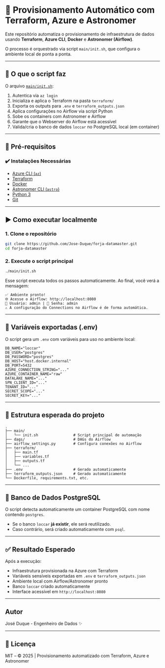 # 💠 Provisionamento Automático com Terraform, Azure e Astronomer

Este repositório automatiza o provisionamento de infraestrutura de dados usando **Terraform**, **Azure CLI**, **Docker** e **Astronomer (Airflow)**.

O processo é orquestrado via script `main/init.sh`, que configura o ambiente local de ponta a ponta.

---

## 🚀 O que o script faz

O arquivo [`main/init.sh`](main/init.sh):

1. Autentica via `az login`
2. Inicializa e aplica o Terraform na pasta `terraform/`
3. Exporta os outputs para `.env` e `terraform_outputs.json`
4. Aplica configurações no Airflow via script Python
5. Sobe os containers com Astronomer e Airflow
6. Garante que o Webserver do Airflow está acessível
7. Valida/cria o banco de dados `loccar` no PostgreSQL local (em container)

---

## 🧩 Pré-requisitos

### ✔️ Instalações Necessárias

- [Azure CLI (`az`)](https://learn.microsoft.com/en-us/cli/azure/install-azure-cli)
- [Terraform](https://developer.hashicorp.com/terraform/install)
- [Docker](https://www.docker.com/products/docker-desktop/)
- [Astronomer CLI (`astro`)](https://docs.astronomer.io/astro/cli/install-cli)
- [Python 3](https://www.python.org/downloads/)
- [Git](https://git-scm.com/)

---

## ▶️ Como executar localmente

### 1. Clone o repositório

```bash
git clone https://github.com/Jose-Duque/forja-datamaster.git
cd forja-datamaster
```

### 2. Execute o script principal

```bash
./main/init.sh
```

Esse script executa todos os passos automaticamente. Ao final, você verá a mensagem:

```
✅ Ambiente pronto!
🌐 Acesse o Airflow: http://localhost:8080
👤 Usuário: admin | 🔑 Senha: admin
⚠️ A configuração do Connections no Airflow é de forma automática.
```

---

## 🔐 Variáveis exportadas (.env)

O script gera um `.env` com variáveis para uso no ambiente local:

```dotenv
DB_NAME="loccar"
DB_USER="postgres"
DB_PASSWORD="postgres"
DB_HOST="host.docker.internal"
DB_PORT=5432
AZURE_CONNECTION_STRING="..."
AZURE_CONTAINER_NAME="raw"
DATALAKE_NAME="..."
SPN_CLIENT_ID="..."
TENANT_ID="..."
SECRET_SCOPE="..."
SECRET_KEY="..."
```

---

## 📂 Estrutura esperada do projeto

```
.
├── main/
│   └── init.sh                # Script principal de automação
├── dags/                      # DAGs do Airflow
├── airflow_settings.py        # Configura conexões no Airflow
├── terraform/
│   ├── main.tf
│   ├── variables.tf
│   ├── outputs.tf
│   └── ...
├── .env                       # Gerado automaticamente
├── terraform_outputs.json     # Gerado automaticamente
└── Dockerfile, requirements.txt, etc.
```

---

## 🐘 Banco de Dados PostgreSQL

O script detecta automaticamente um container PostgreSQL com nome contendo `postgres`.

- Se o banco `loccar` **já existir**, ele será reutilizado.
- Caso contrário, será criado automaticamente com `psql`.

---

## ✅ Resultado Esperado

Após a execução:

- Infraestrutura provisionada na Azure com Terraform
- Variáveis sensíveis exportadas em `.env` e `terraform_outputs.json`
- Ambiente local com Airflow/Astronomer pronto
- Banco `loccar` criado automaticamente
- Interface acessível em `http://localhost:8080`

---

## Autor

José Duque - Engenheiro de Dados ✨

---

## 📄 Licença

MIT – © 2025 | Provisionamento automatizado com Terraform, Azure e Astronomer